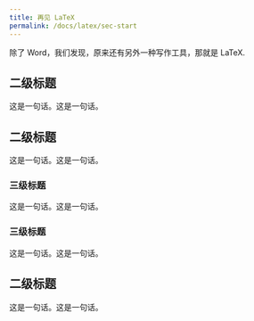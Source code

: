 ```yaml
---
title: 再见 LaTeX
permalink: /docs/latex/sec-start
---
```


除了 Word，我们发现，原来还有另外一种写作工具，那就是 LaTeX.



## 二级标题

这是一句话。这是一句话。

## 二级标题

这是一句话。这是一句话。

### 三级标题

这是一句话。这是一句话。

### 三级标题

这是一句话。这是一句话。

## 二级标题

这是一句话。这是一句话。

